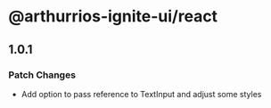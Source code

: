# @arthurrios-ignite-ui/react

## 1.0.1

### Patch Changes

- Add option to pass reference to TextInput and adjust some styles
